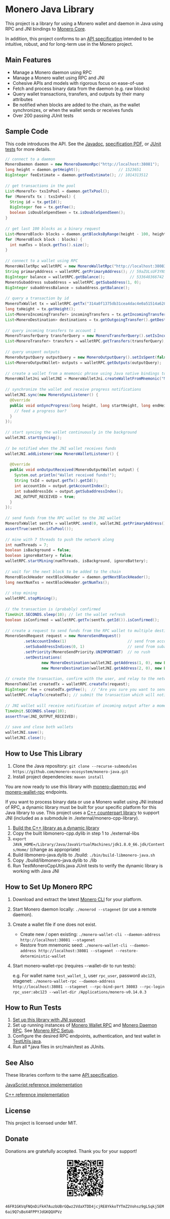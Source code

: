 # Monero Java Library

This project is a library for using a Monero wallet and daemon in Java using RPC and JNI bindings to [Monero Core](https://github.com/monero-project/monero).

In addition, this project conforms to an [API specification](https://github.com/monero-ecosystem/monero-java/blob/master/monero-spec.pdf) intended to be intuitive, robust, and for long-term use in the Monero project.

## Main Features

- Manage a Monero daemon using RPC
- Manage a Monero wallet using RPC and JNI
- Cohesive APIs and models with rigorous focus on ease-of-use
- Fetch and process binary data from the daemon (e.g. raw blocks)
- Query wallet transactions, transfers, and outputs by their many attributes
- Be notified when blocks are added to the chain, as the wallet synchronizes, or when the wallet sends or receives funds
- Over 200 passing JUnit tests

## Sample Code

This code introduces the API.  See the [Javadoc](https://moneroecosystem.org/monero-java/), [specification PDF](https://github.com/monero-ecosystem/monero-java/blob/master/monero-spec.pdf), or [JUnit tests](src/test/java) for more details.

```java
// connect to a daemon
MoneroDaemon daemon = new MoneroDaemonRpc("http://localhost:38081");
long height = daemon.getHeight();                 // 1523651
BigInteger feeEstimate = daemon.getFeeEstimate(); // 1014313512

// get transactions in the pool
List<MoneroTx> txsInPool = daemon.getTxPool();
for (MoneroTx tx : txsInPool) {
  String id = tx.getId();
  BigInteger fee = tx.getFee();
  boolean isDoubleSpendSeen = tx.isDoubleSpendSeen();
}

// get last 100 blocks as a binary request
List<MoneroBlock> blocks = daemon.getBlocksByRange(height - 100, height - 1);
for (MoneroBlock block : blocks) {
  int numTxs = block.getTxs().size();
}

// connect to a wallet using RPC
MoneroWalletRpc walletRPC = new MoneroWalletRpc("http://localhost:38083", "rpc_user", "abc123");
String primaryAddress = walletRPC.getPrimaryAddress(); // 59aZULsUF3YNSKGiHz4J...
BigInteger balance = walletRPC.getBalance();           // 533648366742
MoneroSubaddress subaddress = walletRPC.getSubaddress(1, 0);
BigInteger subaddressBalance = subaddress.getBalance();

// query a transaction by id
MoneroTxWallet tx = walletRPC.getTx("314a0f1375db31cea4dac4e0a51514a6282b43792269b3660166d4d2b46437ca");
long txHeight = tx.getHeight();
List<MoneroIncomingTransfer> incomingTransfers = tx.getIncomingTransfers();
List<MoneroDestination> destinations = tx.getOutgoingTransfer().getDestinations();

// query incoming transfers to account 1
MoneroTransferQuery transferQuery = new MoneroTransferQuery().setIsIncoming(true).setAccountIndex(1);
List<MoneroTransfer> transfers = walletRPC.getTransfers(transferQuery);

// query unspent outputs
MoneroOutputQuery outputQuery = new MoneroOutputQuery().setIsSpent(false);
List<MoneroOutputWallet> outputs = walletRPC.getOutputs(outputQuery);

// create a wallet from a mnemonic phrase using Java native bindings to Monero Core
MoneroWalletJni walletJNI = MoneroWalletJni.createWalletFromMnemonic("MyWallet", "supersecretpassword123", MoneroNetworkType.STAGENET, "hefty value ...", new MoneroRpcConnection("http://localhost:38081"), 384151l);

// synchronize the wallet and receive progress notifications
walletJNI.sync(new MoneroSyncListener() {
  @Override
  public void onSyncProgress(long height, long startHeight, long endHeight, double percentDone, String message) {
    // feed a progress bar?
  }
});

// start syncing the wallet continuously in the background
walletJNI.startSyncing();

// be notified when the JNI wallet receives funds
walletJNI.addListener(new MoneroWalletListener() {
  
  @Override
  public void onOutputReceived(MoneroOutputWallet output) {
    System.out.println("Wallet received funds!");
    String txId = output.getTx().getId();
    int accountIdx = output.getAccountIndex();
    int subaddressIdx = output.getSubaddressIndex();
    JNI_OUTPUT_RECEIVED = true;
  }
});

// send funds from the RPC wallet to the JNI wallet
MoneroTxWallet sentTx = walletRPC.send(0, walletJNI.getPrimaryAddress(), new BigInteger("50000"));
assertTrue(sentTx.inTxPool());

// mine with 7 threads to push the network along
int numThreads = 7;
boolean isBackground = false;
boolean ignoreBattery = false;
walletRPC.startMining(numThreads, isBackground, ignoreBattery);

// wait for the next block to be added to the chain
MoneroBlockHeader nextBlockHeader = daemon.getNextBlockHeader();
long nextNumTxs = nextBlockHeader.getNumTxs();

// stop mining
walletRPC.stopMining();

// the transaction is (probably) confirmed
TimeUnit.SECONDS.sleep(10); // let the wallet refresh
boolean isConfirmed = walletRPC.getTx(sentTx.getId()).isConfirmed();

// create a request to send funds from the RPC wallet to multiple destinations in the JNI wallet
MoneroSendRequest request = new MoneroSendRequest()
        .setAccountIndex(1)                           // send from account 1
        .setSubaddressIndices(0, 1)                   // send from subaddreses in account 1
        .setPriority(MoneroSendPriority.UNIMPORTANT)  // no rush
        .setDestinations(
                new MoneroDestination(walletJNI.getAddress(1, 0), new BigInteger("50000")),
                new MoneroDestination(walletJNI.getAddress(2, 0), new BigInteger("50000")));

// create the transaction, confirm with the user, and relay to the network
MoneroTxWallet createdTx = walletRPC.createTx(request);
BigInteger fee = createdTx.getFee();  // "Are you sure you want to send ...?"
walletRPC.relayTx(createdTx); // submit the transaction which will notify the JNI wallet

// JNI wallet will receive notification of incoming output after a moment
TimeUnit.SECONDS.sleep(10);
assertTrue(JNI_OUTPUT_RECEIVED);

// save and close both wallets
walletJNI.save();
walletJNI.close();
```

## How to Use This Library

1. Clone the Java repository: `git clone --recurse-submodules https://github.com/monero-ecosystem/monero-java.git`
2. Install project dependencies: `maven install`

You are now ready to use this library with [monero-daemon-rpc](https://getmonero.org/resources/developer-guides/daemon-rpc.html) and [monero-wallet-rpc](https://getmonero.org/resources/developer-guides/wallet-rpc.html) endpoints.

If you want to process binary data or use a Monero wallet using JNI instead of RPC, a dynamic library must be built for your specific platform for this Java library to use.  This project uses a [C++ counterpart library](https://github.com/woodser/monero-cpp-library) to support JNI (included as a submodule in ./external/monero-cpp-library).

1. [Build the C++ library as a dynamic library](https://github.com/woodser/monero-cpp-library#building-a-dynamic--shared-library)
2. Copy the built libmonero-cpp.dylib in step 1 to ./external-libs
3. `export JAVA_HOME=/Library/Java/JavaVirtualMachines/jdk1.8.0_66.jdk/Contents/Home/` (change as appropriate)
4. Build libmonero-java.dylib to ./build: `./bin/build-libmonero-java.sh`
5. Copy ./build/libmonero-java.dylib to ./lib
6. Run TestMoneroCppUtils.java JUnit tests to verify the dynamic library is working with Java JNI

## How to Set Up Monero RPC

1. Download and extract the latest [Monero CLI](https://getmonero.org/downloads/) for your platform.
2. Start Monero daemon locally: `./monerod --stagenet` (or use a remote daemon).
3. Create a wallet file if one does not exist.
	- Create new / open existing: `./monero-wallet-cli --daemon-address http://localhost:38081 --stagenet`
	- Restore from mnemonic seed: `./monero-wallet-cli --daemon-address http://localhost:38081 --stagenet --restore-deterministic-wallet`
4. Start monero-wallet-rpc (requires --wallet-dir to run tests):
	
	e.g. For wallet name `test_wallet_1`, user `rpc_user`, password `abc123`, stagenet: `./monero-wallet-rpc --daemon-address http://localhost:38081 --stagenet --rpc-bind-port 38083 --rpc-login rpc_user:abc123 --wallet-dir /Applications/monero-v0.14.0.3`

## How to Run Tests

1. [Set up this library with JNI support](#how-to-use-this-library)
2. Set up running instances of [Monero Wallet RPC](https://getmonero.org/resources/developer-guides/wallet-rpc.html) and [Monero Daemon RPC](https://getmonero.org/resources/developer-guides/daemon-rpc.html).  See [Monero RPC Setup](#how-to-set-up-monero-rpc). 
3. Configure the desired RPC endpoints, authentication, and test wallet in [TestUtils.java](src/test/java/utils/TestUtils.java).
4. Run all *.java files in src/main/test as JUnits.

## See Also

These libraries conform to the same [API specification](https://github.com/monero-ecosystem/monero-java/blob/master/monero-spec.pdf).

[JavaScript reference implementation](https://github.com/monero-ecosystem/monero-javascript)

[C++ reference implementation](https://github.com/woodser/monero-cpp-library)

## License

This project is licensed under MIT.

## Donate

Donations are gratefully accepted.  Thank you for your support!

<p align="center">
	<img src="donate.png" width="125" height="125"/>
</p>

`46FR1GKVqFNQnDiFkH7AuzbUBrGQwz2VdaXTDD4jcjRE8YkkoTYTmZ2Vohsz9gLSqkj5EM6ai9Q7sBoX4FPPYJdGKQQXPVz`